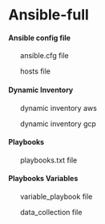 # Ansible-full

#### Ansible config file 
<ul> ansible.cfg file</ul>
<ul> hosts file </ul>


#### Dynamic Inventory
<ul>dynamic inventory aws</ul>
<ul>dynamic inventory gcp</ul>

#### Playbooks
<ul> playbooks.txt file </ul>
  
#### Playbooks Variables
<ul> variable_playbook file </ul>
<ul> data_collection file</ul>
